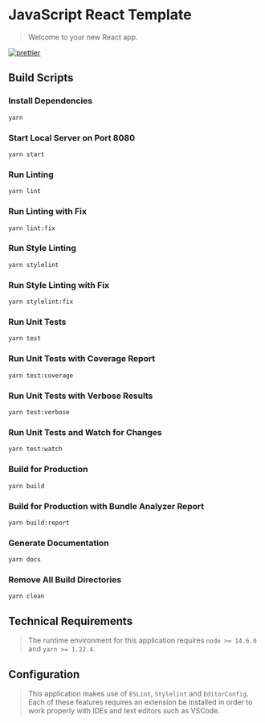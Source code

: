 # JavaScript React Template
> Welcome to your new React app.

[![prettier](https://img.shields.io/badge/code_style-prettier-ff69b4.svg)](https://prettier.io/)

## Build Scripts

### Install Dependencies
```
yarn
```

### Start Local Server on Port 8080
```
yarn start
```

### Run Linting
```
yarn lint
```

### Run Linting with Fix
```
yarn lint:fix
```

### Run Style Linting
```
yarn stylelint
```

### Run Style Linting with Fix
```
yarn stylelint:fix
```

### Run Unit Tests
```
yarn test
```

### Run Unit Tests with Coverage Report
```
yarn test:coverage
```

### Run Unit Tests with Verbose Results
```
yarn test:verbose
```

### Run Unit Tests and Watch for Changes
```
yarn test:watch
```

### Build for Production
```
yarn build
```

### Build for Production with Bundle Analyzer Report
```
yarn build:report
```

### Generate Documentation
```
yarn docs
```

### Remove All Build Directories
```
yarn clean
```

## Technical Requirements
> The runtime environment for this application requires `node >= 14.6.0` and `yarn >= 1.22.4`.

## Configuration
> This application makes use of `ESLint`, `Stylelint` and `EditorConfig`. Each of these features requires
> an extension be installed in order to work properly with IDEs and text editors such as VSCode.
